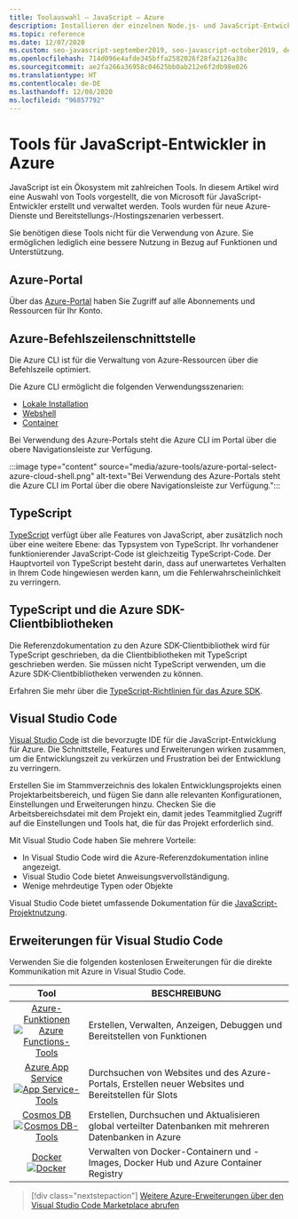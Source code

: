 ```yaml
---
title: Toolauswahl – JavaScript – Azure
description: Installieren der einzelnen Node.js- und JavaScript-Entwicklungstools in Azure
ms.topic: reference
ms.date: 12/07/2020
ms.custom: seo-javascript-september2019, seo-javascript-october2019, devx-track-js
ms.openlocfilehash: 714d096e4afde345bffa2582026f28fa2126a38c
ms.sourcegitcommit: ae2fa266a36958c04625bb0ab212e6f2db98e026
ms.translationtype: HT
ms.contentlocale: de-DE
ms.lasthandoff: 12/08/2020
ms.locfileid: "96857792"
---
```

# <a name="tools-for-javascript-developers-on-azure"></a>Tools für JavaScript-Entwickler in Azure 

JavaScript ist ein Ökosystem mit zahlreichen Tools. In diesem Artikel wird eine Auswahl von Tools vorgestellt, die von Microsoft für JavaScript-Entwickler erstellt und verwaltet werden. Tools wurden für neue Azure-Dienste und Bereitstellungs-/Hostingszenarien verbessert. 

Sie benötigen diese Tools nicht für die Verwendung von Azure. Sie ermöglichen lediglich eine bessere Nutzung in Bezug auf Funktionen und Unterstützung. 

## <a name="azure-portal"></a>Azure-Portal

Über das [Azure-Portal](https://portal.azure.com/) haben Sie Zugriff auf alle Abonnements und Ressourcen für Ihr Konto. 

## <a name="azure-cli"></a>Azure-Befehlszeilenschnittstelle
Die Azure CLI ist für die Verwaltung von Azure-Ressourcen über die Befehlszeile optimiert. 

Die Azure CLI ermöglicht die folgenden Verwendungsszenarien:

* [Lokale Installation](/cli/azure/install-az-cli2)
* [Webshell](https://shell.azure.com/)
* [Container](/cli/azure/run-azure-cli-docker)

Bei Verwendung des Azure-Portals steht die Azure CLI im Portal über die obere Navigationsleiste zur Verfügung.

:::image type="content" source="media/azure-tools/azure-portal-select-azure-cloud-shell.png" alt-text="Bei Verwendung des Azure-Portals steht die Azure CLI im Portal über die obere Navigationsleiste zur Verfügung.":::

## <a name="typescript"></a>TypeScript

[TypeScript](https://www.typescriptlang.org/download) verfügt über alle Features von JavaScript, aber zusätzlich noch über eine weitere Ebene: das Typsystem von TypeScript. Ihr vorhandener funktionierender JavaScript-Code ist gleichzeitig TypeScript-Code. Der Hauptvorteil von TypeScript besteht darin, dass auf unerwartetes Verhalten in Ihrem Code hingewiesen werden kann, um die Fehlerwahrscheinlichkeit zu verringern.

## <a name="typescript-and-the-azure-sdk-client-libraries"></a>TypeScript und die Azure SDK-Clientbibliotheken

Die Referenzdokumentation zu den Azure SDK-Clientbibliothek wird für TypeScript geschrieben, da die Clientbibliotheken mit TypeScript geschrieben werden. Sie müssen nicht TypeScript verwenden, um die Azure SDK-Clientbibliotheken verwenden zu können. 

Erfahren Sie mehr über die [TypeScript-Richtlinien für das Azure SDK](https://azure.github.io/azure-sdk/typescript_introduction.html).

## <a name="visual-studio-code"></a>Visual Studio Code

[Visual Studio Code](https://code.visualstudio.com) ist die bevorzugte IDE für die JavaScript-Entwicklung für Azure. Die Schnittstelle, Features und Erweiterungen wirken zusammen, um die Entwicklungszeit zu verkürzen und Frustration bei der Entwicklung zu verringern. 

Erstellen Sie im Stammverzeichnis des lokalen Entwicklungsprojekts einen Projektarbeitsbereich, und fügen Sie dann alle relevanten Konfigurationen, Einstellungen und Erweiterungen hinzu. Checken Sie die Arbeitsbereichsdatei mit dem Projekt ein, damit jedes Teammitglied Zugriff auf die Einstellungen und Tools hat, die für das Projekt erforderlich sind.

Mit Visual Studio Code haben Sie mehrere Vorteile:

* In Visual Studio Code wird die Azure-Referenzdokumentation inline angezeigt.
* Visual Studio Code bietet Anweisungsvervollständigung.
* Wenige mehrdeutige Typen oder Objekte

Visual Studio Code bietet umfassende Dokumentation für die [JavaScript-Projektnutzung](https://code.visualstudio.com/docs/nodejs/working-with-javascript). 

## <a name="visual-studio-code-extensions"></a>Erweiterungen für Visual Studio Code
Verwenden Sie die folgenden kostenlosen Erweiterungen für die direkte Kommunikation mit Azure in Visual Studio Code.

| Tool | BESCHREIBUNG  |
|:---------:|---------|
| [Azure-Funktionen](https://marketplace.visualstudio.com/items?itemName=ms-azuretools.vscode-azurefunctions "Link zur Azure Functions-Erweiterung") <br> [![Azure Functions-Tools](media/node-azure-tools/icon-azure-functions.png)](https://marketplace.visualstudio.com/items?itemName=ms-azuretools.vscode-azurefunctions) | Erstellen, Verwalten, Anzeigen, Debuggen und Bereitstellen von Funktionen|
| [Azure App Service](https://marketplace.visualstudio.com/items?itemName=ms-azuretools.vscode-azureappservice "Link zur Azure App Service-Erweiterung") <br> [![App Service-Tools](media/node-azure-tools/icon-azure-app-service.png)](https://marketplace.visualstudio.com/items?itemName=ms-azuretools.vscode-azureappservice) | Durchsuchen von Websites und des Azure-Portals, Erstellen neuer Websites und Bereitstellen für Slots |
| [Cosmos DB](https://marketplace.visualstudio.com/items?itemName=ms-azuretools.vscode-cosmosdb "Link zur Cosmos DB-Erweiterung" )  <br> [![Cosmos DB-Tools](media/node-azure-tools/icon-cosmos-db.png)](https://marketplace.visualstudio.com/items?itemName=ms-azuretools.vscode-cosmosdb)| Erstellen, Durchsuchen und Aktualisieren global verteilter Datenbanken mit mehreren Datenbanken in Azure |
| [Docker](https://marketplace.visualstudio.com/items?itemName=formulahendry.docker-explorer)   <br> [![Docker](media/node-azure-tools/icon-docker.png)](https://marketplace.visualstudio.com/items?itemName=formulahendry.docker-explorer)| Verwalten von Docker-Containern und -Images, Docker Hub und Azure Container Registry |

> [!div class="nextstepaction"]
> [Weitere Azure-Erweiterungen über den Visual Studio Code Marketplace abrufen](https://marketplace.visualstudio.com/search?term=azure&target=VSCode&category=All%20categories&sortBy=Relevance)
